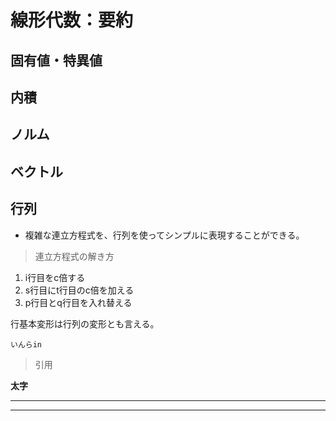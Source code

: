 # 線形代数：要約

## 固有値・特異値

## 内積

## ノルム

## ベクトル
## 行列

* 複雑な連立方程式を、行列を使ってシンプルに表現することができる。

>連立方程式の解き方
1. i行目をc倍する
2. s行目にt行目のc倍を加える
3. p行目とq行目を入れ替える

行基本変形は行列の変形とも言える。

`いんらin`
>引用

**太字**

___
***
